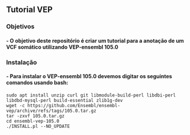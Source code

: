 ## **Tutorial VEP**

### **Objetivos**
#### - O objetivo deste repositório é criar um tutorial para a anotação de um VCF somático utilizando VEP-ensembl 105.0

### **Instalação**
#### - Para instalar o VEP-ensembl 105.0 devemos digitar os seguintes comandos usando bash:

```
sudo apt install unzip curl git libmodule-build-perl libdbi-perl libdbd-mysql-perl build-essential zlib1g-dev
wget -c https://github.com/Ensembl/ensembl-vep/archive/refs/tags/105.0.tar.gz
tar -zxvf 105.0.tar.gz
cd ensembl-vep-105.0
./INSTALL.pl --NO_UPDATE 
```


